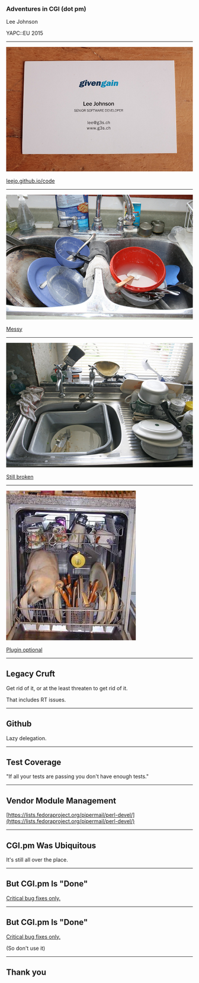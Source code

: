 ### Adventures in CGI (dot pm)

Lee Johnson

YAPC::EU 2015

---
![me](/img/card.jpg)

[leejo.github.io/code](https://leejo.github.io/code)

---
![messy](/img/messy.jpg)

[Messy](https://www.flickr.com/photos/morag_riddell/5544830019/)

---
![still broken](/img/better.jpg)

[Still broken](https://www.flickr.com/photos/alancleaver/3727870484/)

---
![best](/img/dishwasher.jpg)

[Plugin optional](https://www.flickr.com/photos/mrlobo/18172971/)

---
## Legacy Cruft

Get rid of it, or at the least threaten to get rid of it.

That includes RT issues.

---
## Github

Lazy delegation.

---
## Test Coverage

"If all your tests are passing you don't have enough tests."

---
## Vendor Module Management

[https://lists.fedoraproject.org/pipermail/perl-devel/](https://lists.fedoraproject.org/pipermail/perl-devel/)

---
## CGI.pm Was Ubiquitous

It's still all over the place.

---
## But CGI.pm Is "Done"

[Critical bug fixes only.](https://metacpan.org/pod/distribution/CGI/lib/CGI.pod#BUGS)

---
## But CGI.pm Is "Done"

[Critical bug fixes only.](https://metacpan.org/pod/distribution/CGI/lib/CGI.pod#BUGS)

(So don't use it)

---
## Thank you
